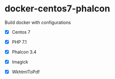 # docker-centos7-phalcon

Build docker with configurations
* [x] Centos 7

* [x] PHP 7.1

* [x] Phalcon 3.4

* [x] Imagick

* [x] WkhtmlToPdf
